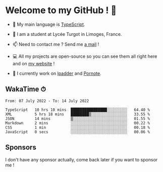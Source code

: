 # Welcome to my GitHub ! 🌃

- 🔭 My main language is [TypeScript](https://www.typescriptlang.org/).

- 🌱 I am a student at Lycée Turgot in Limoges, France.

- 📫 Need to contact me ? Send me <a href="mailto:mikkel@milescode.dev">a mail</a> !

- 💻 All my projects are open-source so you can see them all right here and on <a href="https://www.vexcited.ml">my website</a> !

- 👀 I currently work on [lpadder](https://github.com/Vexcited/lpadder) and [Pornote](https://github.com/Vexcited/Pornote).

## WakaTime ⏱

<!--START_SECTION:waka-->

```text
From: 07 July 2022 - To: 14 July 2022

TypeScript   10 hrs 10 mins  ████████████████░░░░░░░░░   64.40 %
XML          5 hrs 18 mins   ████████▒░░░░░░░░░░░░░░░░   33.55 %
JSON         14 mins         ▒░░░░░░░░░░░░░░░░░░░░░░░░   01.55 %
Markdown     2 mins          ░░░░░░░░░░░░░░░░░░░░░░░░░   00.22 %
CSS          1 min           ░░░░░░░░░░░░░░░░░░░░░░░░░   00.18 %
JavaScript   0 secs          ░░░░░░░░░░░░░░░░░░░░░░░░░   00.06 %
```

<!--END_SECTION:waka-->

## Sponsors

I don't have any sponsor actually, come back later if you want to sponsor me !

